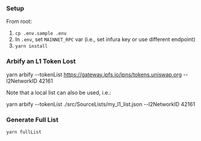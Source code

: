 ### Setup

From root:

1. `cp .env.sample .env`
2. In `.env`, set `MAINNET_RPC` var (i.e., set infura key or use different endpoint)
3. `yarn install`

### Arbify an L1 Token Lost

yarn arbify --tokenList https://gateway.ipfs.io/ipns/tokens.uniswap.org --l2NetworkID 42161

Note that a local list can also be used, i.e.:

yarn arbify --tokenList ./src/SourceLists/my_l1_list.json --l2NetworkID 42161

### Generate Full List

`yarn fullList`
